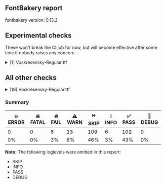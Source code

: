 ## FontBakery report

fontbakery version: 0.13.2





## Experimental checks

These won't break the CI job for now, but will become effective after some time if nobody raises any concern.


<details><summary>[1] Voskresensky-Regular.ttf</summary>
<div>
<details>
    <summary>🔥 <b>FAIL</b> Check base characters have non-zero advance width. <a href="https://fontbakery.readthedocs.io/en/stable/fontbakery/checks/universal.html#base-has-width">base_has_width</a></summary>
    <div>







* 🔥 **FAIL** <p>The following glyphs had zero advance width:
- u1CF30 (U+1CF30)</p>
<pre><code>- u1CF31 (U+1CF31)

- u1CF32 (U+1CF32)

- u1CF36 (U+1CF36)

- u1CF38 (U+1CF38)

- u1CF39 (U+1CF39)

- u1CF3A (U+1CF3A)

- u1CF3B (U+1CF3B)

- u1CF3C (U+1CF3C)

- u1CF3D (U+1CF3D)

- uniE001 (U+E001)

- uniE003 (U+E003)

- uniE005 (U+E005)

- uniEE50 (U+EE50)

- uniEE51 (U+EE51)

- uniEE52 (U+EE52)

- uniEE55 (U+EE55)

- uniEE56 (U+EE56)

- uniEE57 (U+EE57)

- uniEE58 (U+EE58)

- uniEE59 (U+EE59)

- uniEE5A (U+EE5A)

- uniEE5B (U+EE5B)

- uniF4E0 (U+F4E0)

- uniF4E1 (U+F4E1)

- uniF4E2 (U+F4E2)

- uniF4E3 (U+F4E3)

- uniF4E6 (U+F4E6)

- uniF4E7 (U+F4E7)

- uniF4E8 (U+F4E8)

- uniF4EC (U+F4EC)

- uniF4ED (U+F4ED)

- uniF4F3 (U+F4F3)
</code></pre>
 [code: zero-width-bases]



</div>
</details>
</div>
</details>




## All other checks



<details><summary>[18] Voskresensky-Regular.ttf</summary>
<div>
<details>
    <summary>🔥 <b>FAIL</b> Does font file include unacceptable control character glyphs? <a href="https://fontbakery.readthedocs.io/en/stable/fontbakery/checks/universal.html#control-chars">control_chars</a></summary>
    <div>







* 🔥 **FAIL** <p>The following unacceptable control characters were identified:
uni000A, uni000F, uni0008, uni0014, uni0003, uni0004, uni0009, uni001E, uni0002, uni0001, uni0005, uni000B, uni000E, uni001B, uni0016, uni001C, uni000C, uni0011, uni001F, uni0018, uni0007, uni0006, uni001A, uni0013, uni0019, uni001D, uni0012, uni0017, uni0010, uni0015</p>
 [code: unacceptable]



</div>
</details>

<details>
    <summary>🔥 <b>FAIL</b> Checking OS/2 usWinAscent & usWinDescent. <a href="https://fontbakery.readthedocs.io/en/stable/fontbakery/checks/universal.html#family-win-ascent-and-descent">family/win_ascent_and_descent</a></summary>
    <div>







* 🔥 **FAIL** <p>OS/2.usWinAscent value should be equal or greater than 1185, but got 1080 instead</p>
 [code: ascent]



* 🔥 **FAIL** <p>OS/2.usWinDescent value should be equal or greater than 893, but got 462 instead</p>
 [code: descent]



</div>
</details>

<details>
    <summary>🔥 <b>FAIL</b> Check license file has good copyright string. <a href="https://fontbakery.readthedocs.io/en/stable/fontbakery/checks/googlefonts.html#googlefonts-license-OFL-copyright">googlefonts/license/OFL_copyright</a></summary>
    <div>







* 🔥 **FAIL** <p>First line in license file is:</p>
<p>&quot;copyright 2025 voskresensky project authors (<a href="https://github.com/slavonic/voskresensky">https://github.com/slavonic/voskresensky</a>)&quot;</p>
<p>which does not match the expected format, similar to:</p>
<p>&quot;Copyright 2022 The Familyname Project Authors (git url)&quot;</p>
 [code: bad-format]



</div>
</details>

<details>
    <summary>🔥 <b>FAIL</b> Check copyright namerecords match license file. <a href="https://fontbakery.readthedocs.io/en/stable/fontbakery/checks/googlefonts.html#googlefonts-name-license">googlefonts/name/license</a></summary>
    <div>







* 🔥 **FAIL** <p>Font lacks NameID 13 (LICENSE DESCRIPTION). A proper licensing entry must be set.</p>
 [code: missing]



</div>
</details>

<details>
    <summary>🔥 <b>FAIL</b> Check Google Fonts glyph coverage. <a href="https://fontbakery.readthedocs.io/en/stable/fontbakery/checks/googlefonts.html#googlefonts-glyph-coverage">googlefonts/glyph_coverage</a></summary>
    <div>







* 🔥 **FAIL** <p>Missing required codepoints:</p>
<pre><code>- 0x00A1 (INVERTED EXCLAMATION MARK)


- 0x00A2 (CENT SIGN)


- 0x00A3 (POUND SIGN)


- 0x00A5 (YEN SIGN)


- 0x00A8 (DIAERESIS)


- 0x00A9 (COPYRIGHT SIGN)


- 0x00AA (FEMININE ORDINAL INDICATOR)


- 0x00AB (LEFT-POINTING DOUBLE ANGLE QUOTATION MARK)


- 0x00AE (REGISTERED SIGN)


- 0x00B4 (ACUTE ACCENT)


- 0x00B8 (CEDILLA)


- 0x00BA (MASCULINE ORDINAL INDICATOR)


- 0x00BB (RIGHT-POINTING DOUBLE ANGLE QUOTATION MARK)


- 0x00BF (INVERTED QUESTION MARK)


- 0x00C0 (LATIN CAPITAL LETTER A WITH GRAVE)


- 0x00C1 (LATIN CAPITAL LETTER A WITH ACUTE)


- 0x00C2 (LATIN CAPITAL LETTER A WITH CIRCUMFLEX)


- 0x00C3 (LATIN CAPITAL LETTER A WITH TILDE)


- 0x00C4 (LATIN CAPITAL LETTER A WITH DIAERESIS)


- 0x00C5 (LATIN CAPITAL LETTER A WITH RING ABOVE)


- 0x00C6 (LATIN CAPITAL LETTER AE)


- 0x00C7 (LATIN CAPITAL LETTER C WITH CEDILLA)


- 0x00C8 (LATIN CAPITAL LETTER E WITH GRAVE)


- 0x00C9 (LATIN CAPITAL LETTER E WITH ACUTE)


- 0x00CA (LATIN CAPITAL LETTER E WITH CIRCUMFLEX)


- 0x00CB (LATIN CAPITAL LETTER E WITH DIAERESIS)


- 0x00CC (LATIN CAPITAL LETTER I WITH GRAVE)


- 0x00CD (LATIN CAPITAL LETTER I WITH ACUTE)


- 0x00CE (LATIN CAPITAL LETTER I WITH CIRCUMFLEX)


- 0x00CF (LATIN CAPITAL LETTER I WITH DIAERESIS)


- 0x00D0 (LATIN CAPITAL LETTER ETH)


- 0x00D1 (LATIN CAPITAL LETTER N WITH TILDE)


- 0x00D2 (LATIN CAPITAL LETTER O WITH GRAVE)


- 0x00D3 (LATIN CAPITAL LETTER O WITH ACUTE)


- 0x00D4 (LATIN CAPITAL LETTER O WITH CIRCUMFLEX)


- 0x00D5 (LATIN CAPITAL LETTER O WITH TILDE)


- 0x00D6 (LATIN CAPITAL LETTER O WITH DIAERESIS)


- 0x00D7 (MULTIPLICATION SIGN)


- 0x00D8 (LATIN CAPITAL LETTER O WITH STROKE)


- 0x00D9 (LATIN CAPITAL LETTER U WITH GRAVE)


- 0x00DA (LATIN CAPITAL LETTER U WITH ACUTE)


- 0x00DB (LATIN CAPITAL LETTER U WITH CIRCUMFLEX)


- 0x00DC (LATIN CAPITAL LETTER U WITH DIAERESIS)


- 0x00DD (LATIN CAPITAL LETTER Y WITH ACUTE)


- 0x00DE (LATIN CAPITAL LETTER THORN)


- 0x00DF (LATIN SMALL LETTER SHARP S)


- 0x00E0 (LATIN SMALL LETTER A WITH GRAVE)


- 0x00E1 (LATIN SMALL LETTER A WITH ACUTE)


- 0x00E2 (LATIN SMALL LETTER A WITH CIRCUMFLEX)


- 0x00E3 (LATIN SMALL LETTER A WITH TILDE)


- 0x00E4 (LATIN SMALL LETTER A WITH DIAERESIS)


- 0x00E5 (LATIN SMALL LETTER A WITH RING ABOVE)


- 0x00E6 (LATIN SMALL LETTER AE)


- 0x00E7 (LATIN SMALL LETTER C WITH CEDILLA)


- 0x00E8 (LATIN SMALL LETTER E WITH GRAVE)


- 0x00E9 (LATIN SMALL LETTER E WITH ACUTE)


- 0x00EA (LATIN SMALL LETTER E WITH CIRCUMFLEX)


- 0x00EB (LATIN SMALL LETTER E WITH DIAERESIS)


- 0x00EC (LATIN SMALL LETTER I WITH GRAVE)


- 0x00ED (LATIN SMALL LETTER I WITH ACUTE)


- 0x00EE (LATIN SMALL LETTER I WITH CIRCUMFLEX)


- 0x00EF (LATIN SMALL LETTER I WITH DIAERESIS)


- 0x00F0 (LATIN SMALL LETTER ETH)


- 0x00F1 (LATIN SMALL LETTER N WITH TILDE)


- 0x00F2 (LATIN SMALL LETTER O WITH GRAVE)


- 0x00F3 (LATIN SMALL LETTER O WITH ACUTE)


- 0x00F4 (LATIN SMALL LETTER O WITH CIRCUMFLEX)


- 0x00F5 (LATIN SMALL LETTER O WITH TILDE)


- 0x00F6 (LATIN SMALL LETTER O WITH DIAERESIS)


- 0x00F7 (DIVISION SIGN)


- 0x00F8 (LATIN SMALL LETTER O WITH STROKE)


- 0x00F9 (LATIN SMALL LETTER U WITH GRAVE)


- 0x00FA (LATIN SMALL LETTER U WITH ACUTE)


- 0x00FB (LATIN SMALL LETTER U WITH CIRCUMFLEX)


- 0x00FC (LATIN SMALL LETTER U WITH DIAERESIS)


- 0x00FD (LATIN SMALL LETTER Y WITH ACUTE)


- 0x00FE (LATIN SMALL LETTER THORN)


- 0x00FF (LATIN SMALL LETTER Y WITH DIAERESIS)


- 0x0100 (LATIN CAPITAL LETTER A WITH MACRON)


- 0x0101 (LATIN SMALL LETTER A WITH MACRON)


- 0x0102 (LATIN CAPITAL LETTER A WITH BREVE)


- 0x0103 (LATIN SMALL LETTER A WITH BREVE)


- 0x0104 (LATIN CAPITAL LETTER A WITH OGONEK)


- 0x0105 (LATIN SMALL LETTER A WITH OGONEK)


- 0x0106 (LATIN CAPITAL LETTER C WITH ACUTE)


- 0x0107 (LATIN SMALL LETTER C WITH ACUTE)


- 0x010A (LATIN CAPITAL LETTER C WITH DOT ABOVE)


- 0x010B (LATIN SMALL LETTER C WITH DOT ABOVE)


- 0x010C (LATIN CAPITAL LETTER C WITH CARON)


- 0x010D (LATIN SMALL LETTER C WITH CARON)


- 0x010E (LATIN CAPITAL LETTER D WITH CARON)


- 0x010F (LATIN SMALL LETTER D WITH CARON)


- 0x0110 (LATIN CAPITAL LETTER D WITH STROKE)


- 0x0111 (LATIN SMALL LETTER D WITH STROKE)


- 0x0112 (LATIN CAPITAL LETTER E WITH MACRON)


- 0x0113 (LATIN SMALL LETTER E WITH MACRON)


- 0x0116 (LATIN CAPITAL LETTER E WITH DOT ABOVE)


- 0x0117 (LATIN SMALL LETTER E WITH DOT ABOVE)


- 0x0118 (LATIN CAPITAL LETTER E WITH OGONEK)


- 0x0119 (LATIN SMALL LETTER E WITH OGONEK)


- 0x011A (LATIN CAPITAL LETTER E WITH CARON)


- 0x011B (LATIN SMALL LETTER E WITH CARON)


- 0x011E (LATIN CAPITAL LETTER G WITH BREVE)


- 0x011F (LATIN SMALL LETTER G WITH BREVE)


- 0x0120 (LATIN CAPITAL LETTER G WITH DOT ABOVE)


- 0x0121 (LATIN SMALL LETTER G WITH DOT ABOVE)


- 0x0122 (LATIN CAPITAL LETTER G WITH CEDILLA)


- 0x0123 (LATIN SMALL LETTER G WITH CEDILLA)


- 0x0126 (LATIN CAPITAL LETTER H WITH STROKE)


- 0x0127 (LATIN SMALL LETTER H WITH STROKE)


- 0x012A (LATIN CAPITAL LETTER I WITH MACRON)


- 0x012B (LATIN SMALL LETTER I WITH MACRON)


- 0x012E (LATIN CAPITAL LETTER I WITH OGONEK)


- 0x012F (LATIN SMALL LETTER I WITH OGONEK)


- 0x0130 (LATIN CAPITAL LETTER I WITH DOT ABOVE)


- 0x0131 (LATIN SMALL LETTER DOTLESS I)


- 0x0136 (LATIN CAPITAL LETTER K WITH CEDILLA)


- 0x0137 (LATIN SMALL LETTER K WITH CEDILLA)


- 0x0139 (LATIN CAPITAL LETTER L WITH ACUTE)


- 0x013A (LATIN SMALL LETTER L WITH ACUTE)


- 0x013B (LATIN CAPITAL LETTER L WITH CEDILLA)


- 0x013C (LATIN SMALL LETTER L WITH CEDILLA)


- 0x013D (LATIN CAPITAL LETTER L WITH CARON)


- 0x013E (LATIN SMALL LETTER L WITH CARON)


- 0x0141 (LATIN CAPITAL LETTER L WITH STROKE)


- 0x0142 (LATIN SMALL LETTER L WITH STROKE)


- 0x0143 (LATIN CAPITAL LETTER N WITH ACUTE)


- 0x0144 (LATIN SMALL LETTER N WITH ACUTE)


- 0x0145 (LATIN CAPITAL LETTER N WITH CEDILLA)


- 0x0146 (LATIN SMALL LETTER N WITH CEDILLA)


- 0x0147 (LATIN CAPITAL LETTER N WITH CARON)


- 0x0148 (LATIN SMALL LETTER N WITH CARON)


- 0x0150 (LATIN CAPITAL LETTER O WITH DOUBLE ACUTE)


- 0x0151 (LATIN SMALL LETTER O WITH DOUBLE ACUTE)


- 0x0152 (LATIN CAPITAL LIGATURE OE)


- 0x0153 (LATIN SMALL LIGATURE OE)


- 0x0154 (LATIN CAPITAL LETTER R WITH ACUTE)


- 0x0155 (LATIN SMALL LETTER R WITH ACUTE)


- 0x0158 (LATIN CAPITAL LETTER R WITH CARON)


- 0x0159 (LATIN SMALL LETTER R WITH CARON)


- 0x015A (LATIN CAPITAL LETTER S WITH ACUTE)


- 0x015B (LATIN SMALL LETTER S WITH ACUTE)


- 0x015E (LATIN CAPITAL LETTER S WITH CEDILLA)


- 0x015F (LATIN SMALL LETTER S WITH CEDILLA)


- 0x0160 (LATIN CAPITAL LETTER S WITH CARON)


- 0x0161 (LATIN SMALL LETTER S WITH CARON)


- 0x0164 (LATIN CAPITAL LETTER T WITH CARON)


- 0x0165 (LATIN SMALL LETTER T WITH CARON)


- 0x016A (LATIN CAPITAL LETTER U WITH MACRON)


- 0x016B (LATIN SMALL LETTER U WITH MACRON)


- 0x016E (LATIN CAPITAL LETTER U WITH RING ABOVE)


- 0x016F (LATIN SMALL LETTER U WITH RING ABOVE)


- 0x0170 (LATIN CAPITAL LETTER U WITH DOUBLE ACUTE)


- 0x0171 (LATIN SMALL LETTER U WITH DOUBLE ACUTE)


- 0x0172 (LATIN CAPITAL LETTER U WITH OGONEK)


- 0x0173 (LATIN SMALL LETTER U WITH OGONEK)


- 0x0174 (LATIN CAPITAL LETTER W WITH CIRCUMFLEX)


- 0x0175 (LATIN SMALL LETTER W WITH CIRCUMFLEX)


- 0x0176 (LATIN CAPITAL LETTER Y WITH CIRCUMFLEX)


- 0x0177 (LATIN SMALL LETTER Y WITH CIRCUMFLEX)


- 0x0178 (LATIN CAPITAL LETTER Y WITH DIAERESIS)


- 0x0179 (LATIN CAPITAL LETTER Z WITH ACUTE)


- 0x017A (LATIN SMALL LETTER Z WITH ACUTE)


- 0x017B (LATIN CAPITAL LETTER Z WITH DOT ABOVE)


- 0x017C (LATIN SMALL LETTER Z WITH DOT ABOVE)


- 0x017D (LATIN CAPITAL LETTER Z WITH CARON)


- 0x017E (LATIN SMALL LETTER Z WITH CARON)


- 0x0218 (LATIN CAPITAL LETTER S WITH COMMA BELOW)


- 0x0219 (LATIN SMALL LETTER S WITH COMMA BELOW)


- 0x021A (LATIN CAPITAL LETTER T WITH COMMA BELOW)


- 0x021B (LATIN SMALL LETTER T WITH COMMA BELOW)


- 0x0237 (LATIN SMALL LETTER DOTLESS J)


- 0x02C6 (MODIFIER LETTER CIRCUMFLEX ACCENT)


- 0x02C7 (CARON)


- 0x02D8 (BREVE)


- 0x02D9 (DOT ABOVE)


- 0x02DA (RING ABOVE)


- 0x02DB (OGONEK)


- 0x02DC (SMALL TILDE)


- 0x02DD (DOUBLE ACUTE ACCENT)


- 0x0302 (COMBINING CIRCUMFLEX ACCENT)


- 0x0304 (COMBINING MACRON)


- 0x030A (COMBINING RING ABOVE)


- 0x030C (COMBINING CARON)


- 0x0326 (COMBINING COMMA BELOW)


- 0x0327 (COMBINING CEDILLA)


- 0x0328 (COMBINING OGONEK)


- 0x1E80 (LATIN CAPITAL LETTER W WITH GRAVE)


- 0x1E81 (LATIN SMALL LETTER W WITH GRAVE)


- 0x1E82 (LATIN CAPITAL LETTER W WITH ACUTE)


- 0x1E83 (LATIN SMALL LETTER W WITH ACUTE)


- 0x1E84 (LATIN CAPITAL LETTER W WITH DIAERESIS)


- 0x1E85 (LATIN SMALL LETTER W WITH DIAERESIS)


- 0x1E9E (LATIN CAPITAL LETTER SHARP S)


- 0x1EF2 (LATIN CAPITAL LETTER Y WITH GRAVE)


- 0x1EF3 (LATIN SMALL LETTER Y WITH GRAVE)


- 0x2022 (BULLET)


- 0x2039 (SINGLE LEFT-POINTING ANGLE QUOTATION MARK)


- 0x203A (SINGLE RIGHT-POINTING ANGLE QUOTATION MARK)


- 0x2122 (TRADE MARK SIGN)


- 0x2212 (MINUS SIGN)
</code></pre>
 [code: missing-codepoints]



</div>
</details>

<details>
    <summary>⚠️ <b>WARN</b> Check mark characters are in GDEF mark glyph class. <a href="https://fontbakery.readthedocs.io/en/stable/fontbakery/checks/opentype.html#opentype-gdef-mark-chars">opentype/gdef_mark_chars</a></summary>
    <div>







* ⚠️ **WARN** <p>The following mark characters could be in the GDEF mark glyph class:
u1CF33 (U+1CF33), u1CF34 (U+1CF34), u1CF35 (U+1CF35), u1CF37 (U+1CF37), u1CF3E (U+1CF3E), u1CF3F (U+1CF3F), u1CF40 (U+1CF40), u1CF41 (U+1CF41), u1CF42 (U+1CF42), u1CF43 (U+1CF43), u1CF44 (U+1CF44), u1CF45 (U+1CF45), u1CF46 (U+1CF46) and uni034F (U+034F)</p>
 [code: mark-chars]



</div>
</details>

<details>
    <summary>⚠️ <b>WARN</b> Check glyphs in mark glyph class are non-spacing. <a href="https://fontbakery.readthedocs.io/en/stable/fontbakery/checks/opentype.html#opentype-gdef-spacing-marks">opentype/gdef_spacing_marks</a></summary>
    <div>







* ⚠️ **WARN** <p>The following glyphs seem to be spacing (because they have width &gt; 0 on the hmtx table) so they may be in the GDEF mark glyph class by mistake, or they should have zero width instead:
uni0483.salt1 (U+E013), uni0483.salt2 (U+E014), uni0483.salt3 (U+E015), uni0487.salt (U+E01F), uni2DE0 (U+2DE0), uni2DE1 (U+2DE1), uni2DE2 (U+2DE2), uni2DE3 (U+2DE3), uni2DE4 (U+2DE4), uni2DE5 (U+2DE5), uni2DE6 (U+2DE6), uni2DE7 (U+2DE7), uni2DE8 (U+2DE8), uni2DE9 (U+2DE9), uni2DEA (U+2DEA), uni2DEB (U+2DEB), uni2DEC (U+2DEC), uni2DED (U+2DED), uni2DEE (U+2DEE), uni2DEF (U+2DEF), uni2DF0 (U+2DF0), uni2DF1 (U+2DF1), uni2DF3 (U+2DF3), uni2DF4 (U+2DF4), uni2DF6 (U+2DF6), uni2DF7 (U+2DF7), uni2DFA (U+2DFA), uni2DFB (U+2DFB), uni2DFD (U+2DFD), uniA66F (U+A66F), uniA67C (U+A67C), uniA67D (U+A67D), uniF4E4 (U+F4E4), uniF4E5 (U+F4E5), uniF4E9 (U+F4E9), uniF4EA (U+F4EA), uniF4EB (U+F4EB), uniF4EE (U+F4EE), uniF4EF (U+F4EF), uniF4F0 (U+F4F0), uniF4F1 (U+F4F1), uniF4F2 (U+F4F2), uniF4F4 (U+F4F4), uniF4F6 (U+F4F6), uniF4F7 (U+F4F7), uniF4FA (U+F4FA), uniF4FB (U+F4FB) and uniF4FD (U+F4FD)</p>
 [code: spacing-mark-glyphs]



</div>
</details>

<details>
    <summary>⚠️ <b>WARN</b> Check if each glyph has the recommended amount of contours. <a href="https://fontbakery.readthedocs.io/en/stable/fontbakery/checks/universal.html#contour-count">contour_count</a></summary>
    <div>







* ⚠️ **WARN** <p>This check inspects the glyph outlines and detects the total number of contours in each of them. The expected values are infered from the typical ammounts of contours observed in a large collection of reference font families. The divergences listed below may simply indicate a significantly different design on some of your glyphs. On the other hand, some of these may flag actual bugs in the font such as glyphs mapped to an incorrect codepoint. Please consider reviewing the design and codepoint assignment of these to make sure they are correct.</p>
<p>The following glyphs do not have the recommended number of contours:</p>
<pre><code>- Glyph name: uni0002	Contours detected: 5	Expected: 0

- Glyph name: asterisk	Contours detected: 2	Expected: 1 or 4

- Glyph name: uni0400	Contours detected: 6	Expected: 2

- Glyph name: uni0401	Contours detected: 7	Expected: 3

- Glyph name: uni0402	Contours detected: 6	Expected: 1

- Glyph name: uni0403	Contours detected: 4	Expected: 2

- Glyph name: uni0404	Contours detected: 5	Expected: 1

- Glyph name: uni0405	Contours detected: 4	Expected: 1

- Glyph name: uni0406	Contours detected: 2	Expected: 1

- Glyph name: uni0407	Contours detected: 4	Expected: 3

- Glyph name: uni0409	Contours detected: 5	Expected: 2

- Glyph name: uni040A	Contours detected: 5	Expected: 2

- Glyph name: uni040B	Contours detected: 6	Expected: 1

- Glyph name: uni040C	Contours detected: 7	Expected: 2

- Glyph name: uni040D	Contours detected: 4	Expected: 2

- Glyph name: uni040E	Contours detected: 4	Expected: 2

- Glyph name: uni040F	Contours detected: 4	Expected: 1

- Glyph name: uni0410	Contours detected: 5	Expected: 2

- Glyph name: uni0411	Contours detected: 5	Expected: 2

- Glyph name: uni0412	Contours detected: 5	Expected: 3

- Glyph name: uni0413	Contours detected: 3	Expected: 1

- Glyph name: uni0414	Contours detected: 6	Expected: 2

- Glyph name: uni0415	Contours detected: 5	Expected: 1

- Glyph name: uni0416	Contours detected: 7	Expected: 1

- Glyph name: uni0417	Contours detected: 4	Expected: 1

- Glyph name: uni0418	Contours detected: 3	Expected: 1

- Glyph name: uni0419	Contours detected: 4	Expected: 2

- Glyph name: uni041A	Contours detected: 6	Expected: 1

- Glyph name: uni041B	Contours detected: 3	Expected: 1

- Glyph name: uni041C	Contours detected: 4	Expected: 1

- Glyph name: uni041D	Contours detected: 3	Expected: 1

- Glyph name: uni041E	Contours detected: 4	Expected: 2

- Glyph name: uni041F	Contours detected: 3	Expected: 1

- Glyph name: uni0420	Contours detected: 3	Expected: 1 or 2

- Glyph name: uni0421	Contours detected: 4	Expected: 1

- Glyph name: uni0422	Contours detected: 4	Expected: 1

- Glyph name: uni0423	Contours detected: 3	Expected: 1

- Glyph name: uni0424	Contours detected: 7	Expected: 3

- Glyph name: uni0425	Contours detected: 4	Expected: 1

- Glyph name: uni0426	Contours detected: 4	Expected: 1

- Glyph name: uni0427	Contours detected: 4	Expected: 1

- Glyph name: uni0428	Contours detected: 4	Expected: 1

- Glyph name: uni0429	Contours detected: 5	Expected: 1

- Glyph name: uni042A	Contours detected: 5	Expected: 2

- Glyph name: uni042B	Contours detected: 6	Expected: 3

- Glyph name: uni042C	Contours detected: 4	Expected: 2

- Glyph name: uni042D	Contours detected: 5	Expected: 1

- Glyph name: uni042E	Contours detected: 4	Expected: 2

- Glyph name: uni042F	Contours detected: 4	Expected: 2

- Glyph name: uni0435	Contours detected: 1	Expected: 2

- Glyph name: uni043A	Contours detected: 2	Expected: 1

- Glyph name: uni0450	Contours detected: 2	Expected: 3

- Glyph name: uni0451	Contours detected: 3	Expected: 4

- Glyph name: uni0456	Contours detected: 1	Expected: 2

- Glyph name: uni045C	Contours detected: 3	Expected: 2

- Glyph name: uni0460	Contours detected: 4	Expected: 1

- Glyph name: uni0462	Contours detected: 7	Expected: 2

- Glyph name: uni0464	Contours detected: 6	Expected: 1

- Glyph name: uni0466	Contours detected: 5	Expected: 2

- Glyph name: uni0468	Contours detected: 6	Expected: 2

- Glyph name: uni046A	Contours detected: 6	Expected: 2

- Glyph name: uni046C	Contours detected: 7	Expected: 2

- Glyph name: uni046E	Contours detected: 5	Expected: 2

- Glyph name: uni046F	Contours detected: 1	Expected: 2

- Glyph name: uni0470	Contours detected: 4	Expected: 1

- Glyph name: uni0472	Contours detected: 7	Expected: 3

- Glyph name: uni0474	Contours detected: 3	Expected: 1

- Glyph name: uni0476	Contours detected: 5	Expected: 3

- Glyph name: uni0478	Contours detected: 6	Expected: 3

- Glyph name: uni047A	Contours detected: 4	Expected: 2

- Glyph name: uni047B	Contours detected: 4	Expected: 2

- Glyph name: uni047C	Contours detected: 6	Expected: 3

- Glyph name: uni047E	Contours detected: 8	Expected: 2

- Glyph name: uni0480	Contours detected: 4	Expected: 1

- Glyph name: uni0490	Contours detected: 3	Expected: 1

- Glyph name: uni04A4	Contours detected: 4	Expected: 1

- Glyph name: uni2116	Contours detected: 6	Expected: 3 or 4

- Glyph name: element	Contours detected: 2	Expected: 1

- Glyph name: suchthat	Contours detected: 2	Expected: 1

- Glyph name: uni25CC	Contours detected: 8	Expected: 16 or 12

- Glyph name: asterisk	Contours detected: 2	Expected: 1 or 4

- Glyph name: element	Contours detected: 2	Expected: 1

- Glyph name: suchthat	Contours detected: 2	Expected: 1

- Glyph name: uni0002	Contours detected: 5	Expected: 0

- Glyph name: uni0400	Contours detected: 6	Expected: 2

- Glyph name: uni0401	Contours detected: 7	Expected: 3

- Glyph name: uni0402	Contours detected: 6	Expected: 1

- Glyph name: uni0403	Contours detected: 4	Expected: 2

- Glyph name: uni0404	Contours detected: 5	Expected: 1

- Glyph name: uni0405	Contours detected: 4	Expected: 1

- Glyph name: uni0406	Contours detected: 2	Expected: 1

- Glyph name: uni0407	Contours detected: 4	Expected: 3

- Glyph name: uni0409	Contours detected: 5	Expected: 2

- Glyph name: uni040A	Contours detected: 5	Expected: 2

- Glyph name: uni040B	Contours detected: 6	Expected: 1

- Glyph name: uni040C	Contours detected: 7	Expected: 2

- Glyph name: uni040D	Contours detected: 4	Expected: 2

- Glyph name: uni040E	Contours detected: 4	Expected: 2

- Glyph name: uni040F	Contours detected: 4	Expected: 1

- Glyph name: uni0410	Contours detected: 5	Expected: 2

- Glyph name: uni0411	Contours detected: 5	Expected: 2

- Glyph name: uni0412	Contours detected: 5	Expected: 3

- Glyph name: uni0413	Contours detected: 3	Expected: 1

- Glyph name: uni0414	Contours detected: 6	Expected: 2

- Glyph name: uni0415	Contours detected: 5	Expected: 1

- Glyph name: uni0416	Contours detected: 7	Expected: 1

- Glyph name: uni0417	Contours detected: 4	Expected: 1

- Glyph name: uni0418	Contours detected: 3	Expected: 1

- Glyph name: uni0419	Contours detected: 4	Expected: 2

- Glyph name: uni041A	Contours detected: 6	Expected: 1

- Glyph name: uni041B	Contours detected: 3	Expected: 1

- Glyph name: uni041C	Contours detected: 4	Expected: 1

- Glyph name: uni041D	Contours detected: 3	Expected: 1

- Glyph name: uni041E	Contours detected: 4	Expected: 2

- Glyph name: uni041F	Contours detected: 3	Expected: 1

- Glyph name: uni0420	Contours detected: 3	Expected: 1 or 2

- Glyph name: uni0421	Contours detected: 4	Expected: 1

- Glyph name: uni0422	Contours detected: 4	Expected: 1

- Glyph name: uni0423	Contours detected: 3	Expected: 1

- Glyph name: uni0424	Contours detected: 7	Expected: 3

- Glyph name: uni0425	Contours detected: 4	Expected: 1

- Glyph name: uni0426	Contours detected: 4	Expected: 1

- Glyph name: uni0427	Contours detected: 4	Expected: 1

- Glyph name: uni0428	Contours detected: 4	Expected: 1

- Glyph name: uni0429	Contours detected: 5	Expected: 1

- Glyph name: uni042A	Contours detected: 5	Expected: 2

- Glyph name: uni042B	Contours detected: 6	Expected: 3

- Glyph name: uni042C	Contours detected: 4	Expected: 2

- Glyph name: uni042D	Contours detected: 5	Expected: 1

- Glyph name: uni042E	Contours detected: 4	Expected: 2

- Glyph name: uni042F	Contours detected: 4	Expected: 2

- Glyph name: uni0435	Contours detected: 1	Expected: 2

- Glyph name: uni043A	Contours detected: 2	Expected: 1

- Glyph name: uni0450	Contours detected: 2	Expected: 3

- Glyph name: uni0451	Contours detected: 3	Expected: 4

- Glyph name: uni0456	Contours detected: 1	Expected: 2

- Glyph name: uni045C	Contours detected: 3	Expected: 2

- Glyph name: uni0460	Contours detected: 4	Expected: 1

- Glyph name: uni0462	Contours detected: 7	Expected: 2

- Glyph name: uni0464	Contours detected: 6	Expected: 1

- Glyph name: uni0466	Contours detected: 5	Expected: 2

- Glyph name: uni0468	Contours detected: 6	Expected: 2

- Glyph name: uni046A	Contours detected: 6	Expected: 2

- Glyph name: uni046C	Contours detected: 7	Expected: 2

- Glyph name: uni046E	Contours detected: 5	Expected: 2

- Glyph name: uni046F	Contours detected: 1	Expected: 2

- Glyph name: uni0470	Contours detected: 4	Expected: 1

- Glyph name: uni0472	Contours detected: 7	Expected: 3

- Glyph name: uni0474	Contours detected: 3	Expected: 1

- Glyph name: uni0476	Contours detected: 5	Expected: 3

- Glyph name: uni0478	Contours detected: 6	Expected: 3

- Glyph name: uni047A	Contours detected: 4	Expected: 2

- Glyph name: uni047B	Contours detected: 4	Expected: 2

- Glyph name: uni047C	Contours detected: 6	Expected: 3

- Glyph name: uni047E	Contours detected: 8	Expected: 2

- Glyph name: uni0480	Contours detected: 4	Expected: 1

- Glyph name: uni0490	Contours detected: 3	Expected: 1

- Glyph name: uni04A4	Contours detected: 4	Expected: 1

- Glyph name: uni2116	Contours detected: 6	Expected: 3 or 4

- Glyph name: uni25CC	Contours detected: 8	Expected: 16 or 12
</code></pre>
 [code: contour-count]



</div>
</details>

<details>
    <summary>⚠️ <b>WARN</b> Does GPOS table have kerning information? This check skips monospaced fonts as defined by post.isFixedPitch value <a href="https://fontbakery.readthedocs.io/en/stable/fontbakery/checks/universal.html#gpos-kerning-info">gpos_kerning_info</a></summary>
    <div>







* ⚠️ **WARN** <p>GPOS table lacks kerning information.</p>
 [code: lacks-kern-info]



</div>
</details>

<details>
    <summary>⚠️ <b>WARN</b> Check math signs have the same width. <a href="https://fontbakery.readthedocs.io/en/stable/fontbakery/checks/universal.html#math-signs-width">math_signs_width</a></summary>
    <div>







* ⚠️ **WARN** <p>The most common width is 664 among a set of 4 math glyphs.
The following math glyphs have a different width, though:</p>
<p>Width = 800:
plus</p>
<p>Width = 739:
less, greater</p>
<p>Width = 850:
equal</p>
<p>Width = 658:
logicalnot</p>
<p>Width = 452:
uni2214, uni2213</p>
<p>Width = 609:
uni223B</p>
<p>Width = 604:
similar</p>
<p>Width = 717:
uni223D</p>
 [code: width-outliers]



</div>
</details>

<details>
    <summary>⚠️ <b>WARN</b> Validate size, and resolution of article images, and ensure article page has minimum length and includes visual assets. <a href="https://fontbakery.readthedocs.io/en/stable/fontbakery/checks/googlefonts.html#googlefonts-article-images">googlefonts/article/images</a></summary>
    <div>







* ⚠️ **WARN** <p>Family metadata at fonts/ttf does not have an article.</p>
 [code: lacks-article]



</div>
</details>

<details>
    <summary>⚠️ <b>WARN</b> Check for codepoints not covered by METADATA subsets. <a href="https://fontbakery.readthedocs.io/en/stable/fontbakery/checks/googlefonts.html#googlefonts-metadata-unreachable-subsetting">googlefonts/metadata/unreachable_subsetting</a></summary>
    <div>







* ⚠️ **WARN** <p>The following codepoints supported by the font are not covered by
any subsets defined in the font's metadata file, and will never
be served. You can solve this by either manually adding additional
subset declarations to METADATA.pb, or by editing the glyphset
definitions.</p>
<ul>
<li>U+0001 : try adding symbols</li>
<li>U+0002 : try adding symbols</li>
<li>U+0003 : try adding symbols</li>
<li>U+0004 : try adding symbols</li>
<li>U+0005 : try adding symbols</li>
<li>U+0006 : try adding symbols</li>
<li>U+0007 : try adding symbols</li>
<li>U+0008 : try adding symbols</li>
<li>U+0009 : try adding symbols</li>
<li>U+000A : try adding symbols</li>
<li>U+000B : try adding symbols</li>
<li>U+000C : try adding symbols</li>
<li>U+000E : try adding symbols</li>
<li>U+000F : try adding symbols</li>
<li>U+0010 : try adding symbols</li>
<li>U+0011 : try adding symbols</li>
<li>U+0012 : try adding symbols</li>
<li>U+0013 : try adding symbols</li>
<li>U+0014 : try adding symbols</li>
<li>U+0015 : try adding symbols</li>
<li>U+0016 : try adding symbols</li>
<li>U+0017 : try adding symbols</li>
<li>U+0018 : try adding symbols</li>
<li>U+0019 : try adding symbols</li>
<li>U+001A : try adding symbols</li>
<li>U+001B : try adding symbols</li>
<li>U+001C : try adding symbols</li>
<li>U+001D : try adding one of: symbols, balinese</li>
<li>U+001E : try adding symbols</li>
<li>U+001F : try adding symbols</li>
<li>U+0306 COMBINING BREVE: try adding one of: tifinagh, old-permic</li>
<li>U+0307 COMBINING DOT ABOVE: try adding one of: todhri, syriac, duployan, hebrew, coptic, math, old-permic, canadian-aboriginal, tifinagh, tai-le, malayalam</li>
<li>U+030B COMBINING DOUBLE ACUTE ACCENT: try adding one of: osage, cherokee</li>
<li>U+030F COMBINING DOUBLE GRAVE ACCENT: not included in any glyphset definition</li>
<li>U+0311 COMBINING INVERTED BREVE: try adding one of: coptic, todhri</li>
<li>U+033E COMBINING VERTICAL TILDE: not included in any glyphset definition</li>
<li>U+034F COMBINING GRAPHEME JOINER: not included in any glyphset definition</li>
<li>U+0360 COMBINING DOUBLE TILDE: not included in any glyphset definition</li>
<li>U+0361 COMBINING DOUBLE INVERTED BREVE: try adding coptic</li>
<li>U+10FB GEORGIAN PARAGRAPH SEPARATOR: try adding one of: glagolitic, georgian</li>
<li>U+200C ZERO WIDTH NON-JOINER: try adding one of: kharoshthi, nko, lao, thai, kaithi, tagbanwa, takri, telugu, myanmar, saurashtra, gurmukhi, modi, bengali, chakma, tibetan, warang-citi, mahajani, masaram-gondi, khojki, tamil, tai-le, rejang, arabic, khmer, phags-pa, grantha, meetei-mayek, hebrew, hanunoo, hanifi-rohingya, limbu, javanese, sharada, kayah-li, gunjala-gondi, syloti-nagri, tifinagh, buginese, sinhala, malayalam, pahawh-hmong, sogdian, sundanese, khudawadi, batak, oriya, psalter-pahlavi, tai-viet, brahmi, siddham, new-tai-lue, thaana, avestan, syriac, mongolian, tirhuta, tai-tham, buhid, kannada, mandaic, devanagari, dogra, hatran, manichaean, cham, newa, yi, duployan, bhaiksuki, tagalog, lepcha, gujarati, zanabazar-square, balinese</li>
<li>U+200D ZERO WIDTH JOINER: try adding one of: kharoshthi, nko, lao, thai, kaithi, tagbanwa, takri, telugu, myanmar, saurashtra, gurmukhi, modi, bengali, chakma, tibetan, warang-citi, mahajani, masaram-gondi, khojki, tamil, tai-le, rejang, old-hungarian, arabic, khmer, phags-pa, grantha, meetei-mayek, hebrew, hanunoo, hanifi-rohingya, limbu, javanese, sharada, kayah-li, gunjala-gondi, syloti-nagri, tifinagh, buginese, sinhala, malayalam, pahawh-hmong, sogdian, sundanese, khudawadi, batak, oriya, psalter-pahlavi, tai-viet, brahmi, siddham, new-tai-lue, thaana, avestan, syriac, mongolian, tirhuta, tai-tham, buhid, kannada, mandaic, devanagari, dogra, manichaean, cham, newa, yi, duployan, bhaiksuki, tagalog, lepcha, gujarati, zanabazar-square, balinese</li>
<li>U+202F NARROW NO-BREAK SPACE: try adding one of: phags-pa, mongolian, yi</li>
<li>U+203B REFERENCE MARK: not included in any glyphset definition</li>
<li>U+2056 THREE DOT PUNCTUATION: try adding coptic</li>
<li>U+2058 FOUR DOT PUNCTUATION: try adding coptic</li>
<li>U+2059 FIVE DOT PUNCTUATION: try adding coptic</li>
<li>U+205D TRICOLON: try adding one of: meroitic-hieroglyphs, old-hungarian, meroitic, carian</li>
<li>U+2208 ELEMENT OF: try adding math</li>
<li>U+220B CONTAINS AS MEMBER: try adding math</li>
<li>U+2213 MINUS-OR-PLUS SIGN: try adding math</li>
<li>U+2214 DOT PLUS: try adding math</li>
<li>U+223B HOMOTHETIC: try adding math</li>
<li>U+223C TILDE OPERATOR: try adding math</li>
<li>U+223D REVERSED TILDE: try adding math</li>
<li>U+2282 SUBSET OF: try adding math</li>
<li>U+2283 SUPERSET OF: try adding math</li>
<li>U+25CC DOTTED CIRCLE: try adding one of: takri, bengali, marchen, khmer, hanifi-rohingya, syloti-nagri, tifinagh, malayalam, pahawh-hmong, khudawadi, psalter-pahlavi, mongolian, mandaic, newa, tagalog, kharoshthi, gujarati, zanabazar-square, thai, lao, caucasian-albanian, kaithi, telugu, modi, chakma, masaram-gondi, music, ahom, hebrew, balinese, gunjala-gondi, buginese, siddham, new-tai-lue, miao, syriac, kannada, devanagari, manichaean, duployan, nko, myanmar, gurmukhi, warang-citi, tamil, tai-le, rejang, symbols, grantha, meetei-mayek, hanunoo, sharada, limbu, javanese, sinhala, elbasan, tai-tham, canadian-aboriginal, cham, bhaiksuki, coptic, math, phags-pa, tagbanwa, armenian, saurashtra, tibetan, mahajani, khojki, mende-kikakui, osage, old-permic, kayah-li, bassa-vah, sogdian, sundanese, batak, oriya, brahmi, thaana, wancho, tirhuta, adlam, buhid, dogra, yi, lepcha, soyombo, tai-viet</li>
<li>U+261E WHITE RIGHT POINTING INDEX: try adding symbols</li>
<li>U+2626 ORTHODOX CROSS: try adding symbols</li>
<li>U+2627 CHI RHO: try adding symbols</li>
<li>U+2713 CHECK MARK: try adding symbols</li>
<li>U+2795 HEAVY PLUS SIGN: not included in any glyphset definition</li>
<li>U+2E0F PARAGRAPHOS: not included in any glyphset definition</li>
<li>U+2E2A TWO DOTS OVER ONE DOT PUNCTUATION: not included in any glyphset definition</li>
<li>U+2E2B ONE DOT OVER TWO DOTS PUNCTUATION: not included in any glyphset definition</li>
<li>U+2E2C SQUARED FOUR DOT PUNCTUATION: not included in any glyphset definition</li>
<li>U+2E2D FIVE DOT MARK: not included in any glyphset definition</li>
<li>U+2E2F VERTICAL TILDE: not included in any glyphset definition</li>
<li>U+2E43 DASH WITH LEFT UPTURN: try adding glagolitic</li>
<li>U+2E49 DOUBLE STACKED COMMA: not included in any glyphset definition</li>
<li>U+E001 : not included in any glyphset definition</li>
<li>U+E003 : not included in any glyphset definition</li>
<li>U+E005 : not included in any glyphset definition</li>
<li>U+E013 : not included in any glyphset definition</li>
<li>U+E014 : not included in any glyphset definition</li>
<li>U+E015 : not included in any glyphset definition</li>
<li>U+E01F : not included in any glyphset definition</li>
<li>U+E2F1 : not included in any glyphset definition</li>
<li>U+E38F : not included in any glyphset definition</li>
<li>U+E464 : not included in any glyphset definition</li>
<li>U+E465 : not included in any glyphset definition</li>
<li>U+E473 : not included in any glyphset definition</li>
<li>U+E474 : not included in any glyphset definition</li>
<li>U+E500 : not included in any glyphset definition</li>
<li>U+E501 : not included in any glyphset definition</li>
<li>U+E925 : not included in any glyphset definition</li>
<li>U+EA1B : not included in any glyphset definition</li>
<li>U+EA57 : not included in any glyphset definition</li>
<li>U+EA80 : not included in any glyphset definition</li>
<li>U+EA99 : not included in any glyphset definition</li>
<li>U+EA9C : not included in any glyphset definition</li>
<li>U+EA9F : not included in any glyphset definition</li>
<li>U+EAC5 : not included in any glyphset definition</li>
<li>U+EAFA : not included in any glyphset definition</li>
<li>U+EAFD : not included in any glyphset definition</li>
<li>U+EB01 : not included in any glyphset definition</li>
<li>U+EB0D : not included in any glyphset definition</li>
<li>U+EB51 : not included in any glyphset definition</li>
<li>U+EB52 : not included in any glyphset definition</li>
<li>U+EB53 : not included in any glyphset definition</li>
<li>U+EB54 : not included in any glyphset definition</li>
<li>U+EB55 : not included in any glyphset definition</li>
<li>U+EB56 : not included in any glyphset definition</li>
<li>U+EB57 : not included in any glyphset definition</li>
<li>U+EB5F : not included in any glyphset definition</li>
<li>U+EC22 : not included in any glyphset definition</li>
<li>U+EE50 : not included in any glyphset definition</li>
<li>U+EE51 : not included in any glyphset definition</li>
<li>U+EE52 : not included in any glyphset definition</li>
<li>U+EE53 : not included in any glyphset definition</li>
<li>U+EE54 : not included in any glyphset definition</li>
<li>U+EE55 : not included in any glyphset definition</li>
<li>U+EE56 : not included in any glyphset definition</li>
<li>U+EE57 : not included in any glyphset definition</li>
<li>U+EE58 : not included in any glyphset definition</li>
<li>U+EE59 : not included in any glyphset definition</li>
<li>U+EE5A : not included in any glyphset definition</li>
<li>U+EE5B : not included in any glyphset definition</li>
<li>U+EE5C : not included in any glyphset definition</li>
<li>U+EE5D : not included in any glyphset definition</li>
<li>U+EE5E : not included in any glyphset definition</li>
<li>U+EE70 : not included in any glyphset definition</li>
<li>U+EE71 : not included in any glyphset definition</li>
<li>U+EE72 : not included in any glyphset definition</li>
<li>U+EE73 : not included in any glyphset definition</li>
<li>U+EE74 : not included in any glyphset definition</li>
<li>U+EE75 : not included in any glyphset definition</li>
<li>U+EE76 : not included in any glyphset definition</li>
<li>U+EE77 : not included in any glyphset definition</li>
<li>U+EE78 : not included in any glyphset definition</li>
<li>U+EE79 : not included in any glyphset definition</li>
<li>U+EE7A : not included in any glyphset definition</li>
<li>U+EE7B : not included in any glyphset definition</li>
<li>U+EE7C : not included in any glyphset definition</li>
<li>U+EE7D : not included in any glyphset definition</li>
<li>U+EE7E : not included in any glyphset definition</li>
<li>U+EE7F : not included in any glyphset definition</li>
<li>U+EE80 : not included in any glyphset definition</li>
<li>U+EE81 : not included in any glyphset definition</li>
<li>U+EE82 : not included in any glyphset definition</li>
<li>U+EE83 : not included in any glyphset definition</li>
<li>U+EE84 : not included in any glyphset definition</li>
<li>U+EE85 : not included in any glyphset definition</li>
<li>U+EE86 : not included in any glyphset definition</li>
<li>U+EE87 : not included in any glyphset definition</li>
<li>U+EE88 : not included in any glyphset definition</li>
<li>U+EE89 : not included in any glyphset definition</li>
<li>U+EE8A : not included in any glyphset definition</li>
<li>U+EE8B : not included in any glyphset definition</li>
<li>U+EE8C : not included in any glyphset definition</li>
<li>U+EE8D : not included in any glyphset definition</li>
<li>U+EE8E : not included in any glyphset definition</li>
<li>U+EE8F : not included in any glyphset definition</li>
<li>U+EE90 : not included in any glyphset definition</li>
<li>U+EE91 : not included in any glyphset definition</li>
<li>U+EE92 : not included in any glyphset definition</li>
<li>U+EE93 : not included in any glyphset definition</li>
<li>U+EE94 : not included in any glyphset definition</li>
<li>U+EE95 : not included in any glyphset definition</li>
<li>U+EE96 : not included in any glyphset definition</li>
<li>U+EE97 : not included in any glyphset definition</li>
<li>U+EE98 : not included in any glyphset definition</li>
<li>U+EE99 : not included in any glyphset definition</li>
<li>U+EE9A : not included in any glyphset definition</li>
<li>U+EE9B : not included in any glyphset definition</li>
<li>U+EE9C : not included in any glyphset definition</li>
<li>U+EE9D : not included in any glyphset definition</li>
<li>U+EE9E : not included in any glyphset definition</li>
<li>U+EE9F : not included in any glyphset definition</li>
<li>U+EEA0 : not included in any glyphset definition</li>
<li>U+EEA1 : not included in any glyphset definition</li>
<li>U+EEA2 : not included in any glyphset definition</li>
<li>U+EEA3 : not included in any glyphset definition</li>
<li>U+EEA4 : not included in any glyphset definition</li>
<li>U+EEA5 : not included in any glyphset definition</li>
<li>U+EEA6 : not included in any glyphset definition</li>
<li>U+EEA7 : not included in any glyphset definition</li>
<li>U+EEA8 : not included in any glyphset definition</li>
<li>U+EEAA : not included in any glyphset definition</li>
<li>U+EEAB : not included in any glyphset definition</li>
<li>U+EEAC : not included in any glyphset definition</li>
<li>U+EEAD : not included in any glyphset definition</li>
<li>U+EEAE : not included in any glyphset definition</li>
<li>U+EEAF : not included in any glyphset definition</li>
<li>U+EEB0 : not included in any glyphset definition</li>
<li>U+EEB1 : not included in any glyphset definition</li>
<li>U+EEB2 : not included in any glyphset definition</li>
<li>U+EEB3 : not included in any glyphset definition</li>
<li>U+EEB4 : not included in any glyphset definition</li>
<li>U+EEB5 : not included in any glyphset definition</li>
<li>U+EEB6 : not included in any glyphset definition</li>
<li>U+EEB7 : not included in any glyphset definition</li>
<li>U+EEB8 : not included in any glyphset definition</li>
<li>U+EEB9 : not included in any glyphset definition</li>
<li>U+EEBA : not included in any glyphset definition</li>
<li>U+EEBB : not included in any glyphset definition</li>
<li>U+EEBC : not included in any glyphset definition</li>
<li>U+EEBD : not included in any glyphset definition</li>
<li>U+EEBE : not included in any glyphset definition</li>
<li>U+EEBF : not included in any glyphset definition</li>
<li>U+F4E0 : not included in any glyphset definition</li>
<li>U+F4E1 : not included in any glyphset definition</li>
<li>U+F4E2 : not included in any glyphset definition</li>
<li>U+F4E3 : not included in any glyphset definition</li>
<li>U+F4E4 : not included in any glyphset definition</li>
<li>U+F4E5 : not included in any glyphset definition</li>
<li>U+F4E6 : not included in any glyphset definition</li>
<li>U+F4E7 : not included in any glyphset definition</li>
<li>U+F4E8 : not included in any glyphset definition</li>
<li>U+F4E9 : not included in any glyphset definition</li>
<li>U+F4EA : not included in any glyphset definition</li>
<li>U+F4EB : not included in any glyphset definition</li>
<li>U+F4EC : not included in any glyphset definition</li>
<li>U+F4ED : not included in any glyphset definition</li>
<li>U+F4EE : not included in any glyphset definition</li>
<li>U+F4EF : not included in any glyphset definition</li>
<li>U+F4F0 : not included in any glyphset definition</li>
<li>U+F4F1 : not included in any glyphset definition</li>
<li>U+F4F2 : not included in any glyphset definition</li>
<li>U+F4F3 : not included in any glyphset definition</li>
<li>U+F4F4 : not included in any glyphset definition</li>
<li>U+F4F6 : not included in any glyphset definition</li>
<li>U+F4F7 : not included in any glyphset definition</li>
<li>U+F4FA : not included in any glyphset definition</li>
<li>U+F4FB : not included in any glyphset definition</li>
<li>U+F4FD : not included in any glyphset definition</li>
<li>U+F680 : not included in any glyphset definition</li>
<li>U+F681 : not included in any glyphset definition</li>
<li>U+F682 : not included in any glyphset definition</li>
<li>U+F683 : not included in any glyphset definition</li>
<li>U+F684 : not included in any glyphset definition</li>
<li>U+F685 : not included in any glyphset definition</li>
<li>U+F686 : not included in any glyphset definition</li>
<li>U+F687 : not included in any glyphset definition</li>
<li>U+F688 : not included in any glyphset definition</li>
<li>U+F0149 : not included in any glyphset definition</li>
<li>U+F014E : not included in any glyphset definition</li>
</ul>
<p>Or you can add the above codepoints to one of the subsets supported by the font: <code>cyrillic</code>, <code>cyrillic-ext</code>, <code>latin-ext</code>, <code>znamenny</code></p>
 [code: unreachable-subsetting]



</div>
</details>

<details>
    <summary>⚠️ <b>WARN</b> Ensure soft_dotted characters lose their dot when combined with marks that replace the dot. <a href="https://fontbakery.readthedocs.io/en/stable/fontbakery/checks/universal.html#soft-dotted">soft_dotted</a></summary>
    <div>







* ⚠️ **WARN** <p>The dot of soft dotted characters used in orthographies <em>must</em> disappear in the following strings: i̋ j̀ j́ j̃ j̈ j̑ і́</p>
<p>The dot of soft dotted characters <em>should</em> disappear in other cases, for example: ì í ĩ ĭ i̇ ï ȉ ȋ i̾ i҃ i҄ i҅ i҆ i҇ iⷠ iⷡ iⷢ iⷣ iⷤ iⷥ</p>
 [code: soft-dotted]



</div>
</details>

<details>
    <summary>⚠️ <b>WARN</b> Do outlines contain any jaggy segments? <a href="https://fontbakery.readthedocs.io/en/stable/fontbakery/checks/universal.html#outline-jaggy-segments">outline_jaggy_segments</a></summary>
    <div>







* ⚠️ **WARN** <p>The following glyphs have jaggy segments:</p>
<pre><code>* uni0402 (U+0402): B&lt;&lt;150.0,561.0&gt;-&lt;153.0,591.0&gt;-&lt;163.0,591.0&gt;&gt;/L&lt;&lt;163.0,591.0&gt;--&lt;66.0,595.0&gt;&gt; = 2.3613746581755626

* uni0404 (U+0404): B&lt;&lt;105.0,169.0&gt;-&lt;127.0,89.0&gt;-&lt;153.0,21.0&gt;&gt;/B&lt;&lt;153.0,21.0&gt;-&lt;152.0,28.0&gt;-&lt;152.0,35.0&gt;&gt; = 12.794399390765186

* uni0405 (U+0405): L&lt;&lt;134.0,495.0&gt;--&lt;134.0,506.0&gt;&gt;/L&lt;&lt;134.0,506.0&gt;--&lt;125.0,469.0&gt;&gt; = 13.67130713219584

* uni0407 (U+0407): B&lt;&lt;102.0,-69.0&gt;-&lt;98.0,-95.0&gt;-&lt;91.0,-94.0&gt;&gt;/B&lt;&lt;91.0,-94.0&gt;-&lt;102.0,-96.0&gt;-&lt;118.0,-96.0&gt;&gt; = 2.174744114610005

* uni040B (U+040B): B&lt;&lt;151.0,561.0&gt;-&lt;152.0,591.0&gt;-&lt;163.0,591.0&gt;&gt;/L&lt;&lt;163.0,591.0&gt;--&lt;66.0,595.0&gt;&gt; = 2.3613746581755626

* uni041E (U+041E): B&lt;&lt;494.0,23.0&gt;-&lt;494.0,3.0&gt;-&lt;490.0,-16.0&gt;&gt;/B&lt;&lt;490.0,-16.0&gt;-&lt;508.0,28.0&gt;-&lt;517.5,88.0&gt;&gt; = 10.36036561758435

* uni0421 (U+0421): B&lt;&lt;116.0,465.0&gt;-&lt;116.0,468.0&gt;-&lt;116.0,472.0&gt;&gt;/L&lt;&lt;116.0,472.0&gt;--&lt;110.0,448.0&gt;&gt; = 14.036243467926484

* uni042B (U+042B): B&lt;&lt;762.0,-69.0&gt;-&lt;758.0,-95.0&gt;-&lt;751.0,-94.0&gt;&gt;/B&lt;&lt;751.0,-94.0&gt;-&lt;762.0,-96.0&gt;-&lt;778.0,-96.0&gt;&gt; = 2.174744114610005

* uni0432 (U+0432): B&lt;&lt;93.5,297.0&gt;-&lt;87.0,360.0&gt;-&lt;81.0,416.0&gt;&gt;/B&lt;&lt;81.0,416.0&gt;-&lt;81.0,414.0&gt;-&lt;81.0,417.0&gt;&gt; = 6.115503566285384

* uni0440 (U+0440): B&lt;&lt;154.5,-643.0&gt;-&lt;153.0,-695.0&gt;-&lt;149.0,-749.0&gt;&gt;/B&lt;&lt;149.0,-749.0&gt;-&lt;145.0,-659.0&gt;-&lt;143.5,-562.5&gt;&gt; = 6.781199178871924

* uni0462 (U+0462): B&lt;&lt;151.0,561.0&gt;-&lt;152.0,591.0&gt;-&lt;163.0,591.0&gt;&gt;/L&lt;&lt;163.0,591.0&gt;--&lt;66.0,595.0&gt;&gt; = 2.3613746581755626

* uni0468 (U+0468): B&lt;&lt;275.0,565.0&gt;-&lt;284.0,594.0&gt;-&lt;294.0,595.0&gt;&gt;/B&lt;&lt;294.0,595.0&gt;-&lt;278.0,597.0&gt;-&lt;262.0,597.0&gt;&gt; = 12.835609486401424

* uni0468 (U+0468): B&lt;&lt;800.0,598.5&gt;-&lt;803.0,605.0&gt;-&lt;811.0,606.0&gt;&gt;/B&lt;&lt;811.0,606.0&gt;-&lt;806.0,606.0&gt;-&lt;800.0,605.5&gt;&gt; = 7.125016348901757

* uni046C (U+046C): B&lt;&lt;245.0,565.0&gt;-&lt;254.0,594.0&gt;-&lt;264.0,595.0&gt;&gt;/B&lt;&lt;264.0,595.0&gt;-&lt;248.0,597.0&gt;-&lt;232.0,597.0&gt;&gt; = 12.835609486401424

* uni046C (U+046C): B&lt;&lt;78.0,-83.5&gt;-&lt;70.0,-102.0&gt;-&lt;60.0,-102.0&gt;&gt;/B&lt;&lt;60.0,-102.0&gt;-&lt;88.0,-106.0&gt;-&lt;116.0,-108.0&gt;&gt; = 8.13010235415596

* uni0472 (U+0472): B&lt;&lt;247.5,426.5&gt;-&lt;241.0,398.0&gt;-&lt;235.0,376.0&gt;&gt;/B&lt;&lt;235.0,376.0&gt;-&lt;252.0,420.0&gt;-&lt;277.0,451.0&gt;&gt; = 5.86960044301464

* uni0480 (U+0480): B&lt;&lt;359.5,-81.0&gt;-&lt;356.0,-94.0&gt;-&lt;348.0,-94.0&gt;&gt;/B&lt;&lt;348.0,-94.0&gt;-&lt;354.0,-95.0&gt;-&lt;361.0,-95.5&gt;&gt; = 9.462322208025613

* uni1C88 (U+1C88): B&lt;&lt;199.0,218.0&gt;-&lt;196.0,231.0&gt;-&lt;195.0,264.0&gt;&gt;/B&lt;&lt;195.0,264.0&gt;-&lt;194.0,240.0&gt;-&lt;193.0,228.5&gt;&gt; = 4.121648619317139

* uni2713 (U+2713): L&lt;&lt;213.0,42.0&gt;--&lt;213.0,30.0&gt;&gt;/B&lt;&lt;213.0,30.0&gt;-&lt;226.0,94.0&gt;-&lt;247.0,152.5&gt;&gt; = 11.481991354748077

* uniA641 (U+A641): B&lt;&lt;528.0,-509.0&gt;-&lt;489.0,-699.0&gt;-&lt;440.0,-881.0&gt;&gt;/B&lt;&lt;440.0,-881.0&gt;-&lt;466.0,-759.0&gt;-&lt;489.0,-623.5&gt;&gt; = 3.0378920629542385

* uniA643 (U+A643): B&lt;&lt;528.0,-509.0&gt;-&lt;489.0,-699.0&gt;-&lt;440.0,-881.0&gt;&gt;/B&lt;&lt;440.0,-881.0&gt;-&lt;466.0,-759.0&gt;-&lt;489.0,-623.5&gt;&gt; = 3.0378920629542385

* uniA644 (U+A644): L&lt;&lt;427.0,469.0&gt;--&lt;418.0,506.0&gt;&gt;/B&lt;&lt;418.0,506.0&gt;-&lt;418.0,501.0&gt;-&lt;418.0,495.0&gt;&gt; = 13.67130713219584

* uniA648 (U+A648): B&lt;&lt;141.0,421.0&gt;-&lt;142.0,451.0&gt;-&lt;153.0,451.0&gt;&gt;/L&lt;&lt;153.0,451.0&gt;--&lt;56.0,455.0&gt;&gt; = 2.3613746581755626

* uniA650 (U+A650): B&lt;&lt;862.0,-69.0&gt;-&lt;858.0,-95.0&gt;-&lt;851.0,-94.0&gt;&gt;/B&lt;&lt;851.0,-94.0&gt;-&lt;860.0,-96.0&gt;-&lt;865.5,-96.0&gt;&gt; = 4.398705354995426

* uniA652 (U+A652): B&lt;&lt;119.0,-69.0&gt;-&lt;115.0,-95.0&gt;-&lt;108.0,-94.0&gt;&gt;/B&lt;&lt;108.0,-94.0&gt;-&lt;119.0,-96.0&gt;-&lt;135.0,-96.0&gt;&gt; = 2.174744114610005

* uniA657 (U+A657): B&lt;&lt;134.0,23.0&gt;-&lt;133.0,23.0&gt;-&lt;132.0,24.0&gt;&gt;/B&lt;&lt;132.0,24.0&gt;-&lt;137.0,20.0&gt;-&lt;144.5,13.5&gt;&gt; = 6.34019174590985

* uniA658 (U+A658): B&lt;&lt;171.0,38.0&gt;-&lt;167.0,56.0&gt;-&lt;167.0,62.0&gt;&gt;/B&lt;&lt;167.0,62.0&gt;-&lt;165.0,42.0&gt;-&lt;153.5,17.5&gt;&gt; = 5.710593137499633

* uniA658 (U+A658): B&lt;&lt;499.0,576.0&gt;-&lt;499.0,597.0&gt;-&lt;513.0,599.0&gt;&gt;/B&lt;&lt;513.0,599.0&gt;-&lt;497.0,598.0&gt;-&lt;478.0,598.0&gt;&gt; = 4.553767979158505

* uniA658.salt (U+E500): B&lt;&lt;171.0,38.0&gt;-&lt;167.0,56.0&gt;-&lt;167.0,62.0&gt;&gt;/B&lt;&lt;167.0,62.0&gt;-&lt;165.0,42.0&gt;-&lt;153.5,17.5&gt;&gt; = 5.710593137499633

* uniA658.salt (U+E500): B&lt;&lt;499.0,576.0&gt;-&lt;499.0,597.0&gt;-&lt;513.0,599.0&gt;&gt;/B&lt;&lt;513.0,599.0&gt;-&lt;497.0,598.0&gt;-&lt;478.0,598.0&gt;&gt; = 4.553767979158505

* uniA65C (U+A65C): B&lt;&lt;255.0,565.0&gt;-&lt;264.0,594.0&gt;-&lt;274.0,595.0&gt;&gt;/B&lt;&lt;274.0,595.0&gt;-&lt;257.0,596.0&gt;-&lt;241.0,596.5&gt;&gt; = 9.077053800929454

* uniA65C (U+A65C): B&lt;&lt;465.0,38.0&gt;-&lt;461.0,56.0&gt;-&lt;461.0,62.0&gt;&gt;/B&lt;&lt;461.0,62.0&gt;-&lt;459.0,42.0&gt;-&lt;447.5,17.5&gt;&gt; = 5.710593137499633

* uniA65C (U+A65C): B&lt;&lt;793.0,576.0&gt;-&lt;793.0,597.0&gt;-&lt;807.0,599.0&gt;&gt;/B&lt;&lt;807.0,599.0&gt;-&lt;791.0,598.0&gt;-&lt;772.0,598.0&gt;&gt; = 4.553767979158505
</code></pre>
 [code: found-jaggy-segments]



</div>
</details>

<details>
    <summary>⚠️ <b>WARN</b> Do outlines contain any semi-vertical or semi-horizontal lines? <a href="https://fontbakery.readthedocs.io/en/stable/fontbakery/checks/universal.html#outline-semi-vertical">outline_semi_vertical</a></summary>
    <div>







* ⚠️ **WARN** <p>The following glyphs have semi-vertical/semi-horizontal lines:</p>
<pre><code>* u1CF85 (U+1CF85): L&lt;&lt;100.0,-170.0&gt;--&lt;101.0,93.0&gt;&gt;

* u1CF85 (U+1CF85): L&lt;&lt;189.0,93.0&gt;--&lt;188.0,-170.0&gt;&gt;

* uF014E (U+F014E): L&lt;&lt;20.0,-67.0&gt;--&lt;216.0,-66.0&gt;&gt;

* uni0471 (U+0471): L&lt;&lt;177.0,-280.0&gt;--&lt;178.0,-92.0&gt;&gt;

* uni0471 (U+0471): L&lt;&lt;178.0,-92.0&gt;--&lt;177.0,119.0&gt;&gt;

* uni047E (U+047E): L&lt;&lt;757.0,-121.0&gt;--&lt;641.0,-122.0&gt;&gt;

* uniA659 (U+A659): L&lt;&lt;143.0,479.0&gt;--&lt;304.0,478.0&gt;&gt;

* uniA659 (U+A659): L&lt;&lt;472.0,2.0&gt;--&lt;191.0,0.0&gt;&gt;

* uniA659.salt (U+E501): L&lt;&lt;148.0,473.0&gt;--&lt;313.0,472.0&gt;&gt;

* uniA659.salt (U+E501): L&lt;&lt;488.0,2.0&gt;--&lt;197.0,0.0&gt;&gt;

* uniA65D (U+A65D): L&lt;&lt;333.0,479.0&gt;--&lt;494.0,478.0&gt;&gt;

* uniA65D (U+A65D): L&lt;&lt;662.0,2.0&gt;--&lt;381.0,0.0&gt;&gt;

* uniEE8D (U+EE8D): L&lt;&lt;100.0,-170.0&gt;--&lt;101.0,93.0&gt;&gt;

* uniEE8D (U+EE8D): L&lt;&lt;189.0,93.0&gt;--&lt;188.0,-170.0&gt;&gt;
</code></pre>
 [code: found-semi-vertical]



</div>
</details>

<details>
    <summary>⚠️ <b>WARN</b> Ensure fonts have ScriptLangTags declared on the 'meta' table. <a href="https://fontbakery.readthedocs.io/en/stable/fontbakery/checks/googlefonts.html#googlefonts-meta-script-lang-tags">googlefonts/meta/script_lang_tags</a></summary>
    <div>







* ⚠️ **WARN** <p>This font file does not have a 'meta' table.</p>
 [code: lacks-meta-table]



</div>
</details>

<details>
    <summary>⚠️ <b>WARN</b> Checking OS/2 achVendID. <a href="https://fontbakery.readthedocs.io/en/stable/fontbakery/checks/googlefonts.html#googlefonts-vendor-id">googlefonts/vendor_id</a></summary>
    <div>







* ⚠️ **WARN** <p>OS/2 VendorID value '    ' is not yet recognized. If you registered it recently, then it's safe to ignore this warning message. Otherwise, you should set it to your own unique 4 character code, and register it with Microsoft at <a href="https://www.microsoft.com/typography/links/vendorlist.aspx">https://www.microsoft.com/typography/links/vendorlist.aspx</a></p>
 [code: unknown]



</div>
</details>

<details>
    <summary>⚠️ <b>WARN</b> Check font follows the Google Fonts vertical metric schema <a href="https://fontbakery.readthedocs.io/en/stable/fontbakery/checks/googlefonts.html#googlefonts-vertical-metrics">googlefonts/vertical_metrics</a></summary>
    <div>







* ⚠️ **WARN** <p>We recommend the absolute sum of the hhea metrics should be between 1.2-1.5x of the font's upm. This font has 1.542x (1542)</p>
 [code: bad-hhea-range]



</div>
</details>
</div>
</details>




### Summary

| 💥 ERROR | ☠ FATAL | 🔥 FAIL | ⚠️ WARN | ⏩ SKIP | ℹ️ INFO | ✅ PASS | 🔎 DEBUG | 
| ---|---|---|---|---|---|---|---|
| 0 | 0 | 6 | 13 | 109 | 6 | 102 | 0 | 
| 0% | 0% | 3% | 6% | 46% | 3% | 43% | 0% | 



**Note:** The following loglevels were omitted in this report:


* SKIP
* INFO
* PASS
* DEBUG
